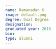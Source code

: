 ```yaml
---
name: Ramanadan K
image: default.png
degree: Dual Degree
designation: 
graduated year: 2016
bio:
type: alumni
---
```

